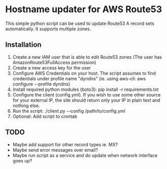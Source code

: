 # Hostname updater for AWS Route53

This simple python script can be used to update Route53 A record sets automatically. It supports multiple zones.

## Installation

1. Create a new IAM user that is able to edit Route53 zones (The user has AmazonRoute53FullAccess permission)
2. Create a new access key for the user
3. Configure AWS Credentials on your host. The script assumes to find credentials under profile name "dyndns" (ie. using aws-cli: aws configure --profile dyndns)
4. Install required python modules (boto3): pip install -r requirements.txt
5. Configure the client (config.yml). If you wish to use some other source for your external IP, the site should return only your IP in plain text and nothing else.
6. Run the script: ./client.py --config /path/to/config.yml
7. Optional: Add script to crontab

## TODO
* Maybe add support for other record types ie. MX?
* Maybe send error messages over email?
* Maybe run script as a service and do update when network interface goes up?
